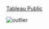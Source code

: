 [Tableau Public](https://public.tableau.com/app/profile/deepali.kank/vizzes)

![outlier](https://github.com/user-attachments/assets/8d5c3547-fe21-4e51-9426-b0eec5127dcd)

